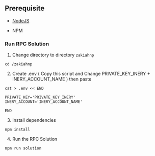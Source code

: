 ## Prerequisite

- [NodeJS](https://nodejs.org/en/)

- NPM

### Run RPC Solution

1. Change directory to directory ```zakiahnp```

```shell
cd /zakiahnp
```
2. Create .env ( Copy this script and Change PRIVATE_KEY_INERY + INERY_ACCOUNT_NAME ) then paste

```shell
cat > .env << END

PRIVATE_KEY='PRIVATE_KEY_INERY'
INERY_ACCOUNT='INERY_ACCOUNT_NAME'

END
```

3. Install dependencies

```shell
npm install
```

4. Run the RPC Solution

```
npm run solution
```
